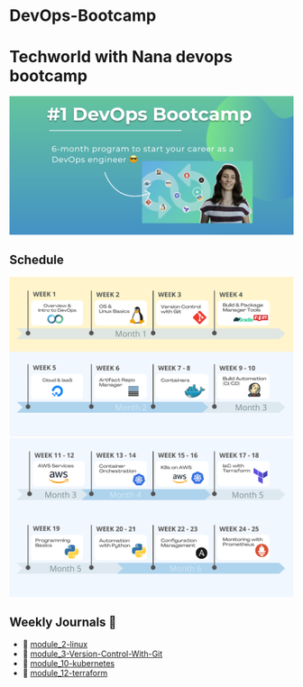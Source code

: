# DevOps-Bootcamp

# Techworld with Nana devops bootcamp

![intro.png](assets%2Fintro.png)

## Schedule

![schedule-1.png](assets%2Fschedule-1.png)
![schedule-2.png](assets%2Fschedule-2.png)


## Weekly Journals 📔
- 📅 [module_2-linux](/module_2-linux/README.md)
- 📅 [module_3-Version-Control-With-Git](/module_3-Version-Control-With-Git/README.md)
- 📅 [module_10-kubernetes](/module_10-kubernetes/README.md)
- 📅 [module_12-terraform](/module_12-terraform/README.md)
